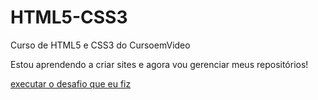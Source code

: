 # HTML5-CSS3
 Curso de HTML5 e CSS3 do CursoemVideo

Estou aprendendo a criar sites e agora vou gerenciar meus repositórios!

<a href="https://dev001almeida.github.io/HTML5-CSS3/Desafios/d010-1/d010-1.html">executar o desafio que eu fiz</a>